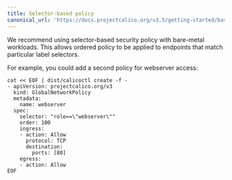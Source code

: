 ```yaml
---
title: Selector-based policy
canonical_url: 'https://docs.projectcalico.org/v3.5/getting-started/bare-metal/policy/selector'
---
```



We recommend using selector-based security policy with
bare-metal workloads. This allows ordered policy to be applied to
endpoints that match particular label selectors.

For example, you could add a second policy for webserver access:

```
cat << EOF | dist/calicoctl create -f -
- apiVersion: projectcalico.org/v3
  kind: GlobalNetworkPolicy
  metadata:
    name: webserver
  spec:
    selector: "role==\"webserver\""
    order: 100
    ingress:
    - action: Allow
      protocol: TCP
      destination:
        ports: [80]
    egress:
    - action: Allow
EOF
```

